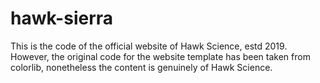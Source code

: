 # hawk-sierra
 This is the code of the official website of Hawk Science, estd 2019. However, the original code for the website template has been taken from colorlib, nonetheless the content is genuinely of Hawk Science.
